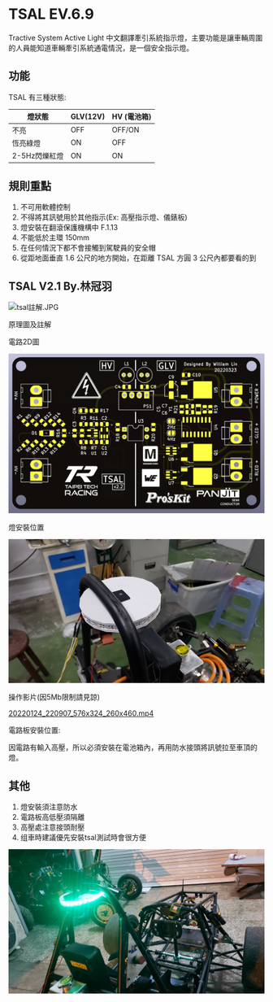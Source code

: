 # TSAL EV.6.9

Tractive System Active Light  中文翻譯牽引系統指示燈，主要功能是讓車輛周圍的人員能知道車輛牽引系統通電情況，是一個安全指示燈。

## 功能

TSAL 有三種狀態:

| 燈狀態 | GLV(12V) | HV (電池箱) |
| --- | --- | --- |
| 不亮 | OFF | OFF/ON |
| 恆亮綠燈 | ON | OFF |
| 2-5Hz閃爍紅燈 | ON | ON |

## 規則重點

1. 不可用軟體控制
2. 不得將其訊號用於其他指示(Ex: 高壓指示燈、儀錶板)
3. 燈安裝在翻滾保護機構中 F.1.13
4. 不能低於主環 150mm 
5. 在任何情況下都不會接觸到駕駛員的安全帽
6. 從距地面垂直 1.6 公尺的地方開始，在距離 TSAL 方圓 3 公尺內都要看的到

## TSAL V2.1  By.林冠羽

![tsal註解.JPG](TSAL%20EV%206%209%20718c8559be9e466da77619ff4acc06fa/tsal%25E8%25A8%25BB%25E8%25A7%25A3.jpg)

原理圖及註解

電路2D圖

![unknown-2.png](TSAL%20EV%206%209%20718c8559be9e466da77619ff4acc06fa/unknown-2.png)

燈安裝位置

![Untitled](TSAL%20EV%206%209%20718c8559be9e466da77619ff4acc06fa/Untitled.png)

操作影片(因5Mb限制請見諒)

[20220124_220907_576x324_260x460.mp4](TSAL%20EV%206%209%20718c8559be9e466da77619ff4acc06fa/20220124_220907_576x324_260x460.mp4)

電路板安裝位置:

因電路有輸入高壓，所以必須安裝在電池箱內，再用防水接頭將訊號拉至車頂的燈。

## 其他

1. 燈安裝須注意防水
2. 電路板高低壓須隔離
3. 高壓處注意接頭耐壓
4. 组車時建議優先安裝tsal測試時會很方便

![20220312_190957.jpg](TSAL%20EV%206%209%20718c8559be9e466da77619ff4acc06fa/20220312_190957.jpg)